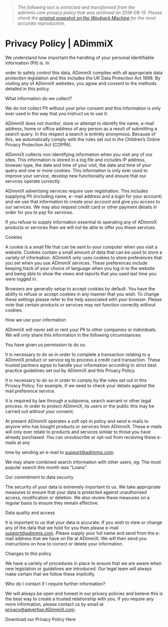 > *The following text is extracted and transformed from the adimmix.com privacy policy that was archived on 2018-08-15. Please check the [original snapshot on the Wayback Machine](https://web.archive.org/web/20180815214402id_/http%3A//adimmix.com/privacy-policy) for the most accurate reproduction.*

# Privacy Policy | ADimmiX

We understand how important the handling of your personal identifiable information (PII) is. In

order to safely control this data, ADimmiX complies with all appropriate data protection legislation and this includes the UK Data Protection Act 1998. By visiting any of ADimmiX websites, you agree and consent to the methods detailed in this policy.

What information do we collect?

We do not collect PII without your prior consent and this information is only ever used in the way that you instruct us to use it.

ADimmiX does not monitor, store or attempt to identify the name, e-mail address, home or office address of any person as a result of submitting a search query. In this respect a search is entirely anonymous. Because of this, we automatically comply with the rules set out in the Children’s Online Privacy Protection Act (COPPA).

ADimmiX collects non-identifying information when you visit any of our sites. This information is stored in a log file and includes IP address, browser type, the date and time of your visit, the date and time of your query and one or more cookies. This information is only ever used to improve your service, develop new functionality and ensure that our services operate correctly.

ADimmiX advertising services require user registration. This includes supplying PII (including name, e- mail address and a login for your account) and we use that information to create your account and give you access to our services. We may also request credit card or other payment details in order for you to pay for services.

If you refuse to supply information essential to operating any of ADimmiX products or services then we will not be able to offer you these services.

Cookies

A cookie is a small file that can be sent to your computer when you visit a website. Cookies contain a small amount of data that can be used to store a variety of information. ADimmiX only uses cookies to store preferences that you set when you use ADimmiX services. These preferences include keeping track of your choice of language when you log in to the website and being able to show the views and reports that you used last time you were logged in.

Browsers are generally setup to accept cookies by default. You have the ability to refuse or accept cookies in any manner that you wish. To change these settings please refer to the help associated with your browser. Please note that certain products or services may not function correctly without cookies.

How we use your information

ADimmiX will never sell or rent your PII to other companies or individuals. We will only share this information in the following circumstances:

You have given us permission to do so.

It is necessary to do so in order to complete a transaction relating to a ADimmiX product or service eg to process a credit card transaction. These trusted partners agree to handle your information according to strict best practice guidelines set out by ADimmiX and this Privacy Policy.

It is necessary to do so in order to comply by the rules set out in this Privacy Policy. For example, if we need to check your details against the mail preference service.

It is required by law through a subpoena, search warrant or other legal process. In order to protect ADimmiX, its users or the public this may be carried out without your consent.

At present ADimmiX operates a soft opt-in policy and send e-mails to anyone who has bought products or services from ADimmiX. These e-mails will only ever relate to products and services similar to those you have already purchased. You can unsubscribe or opt-out from receiving these e-mails at any

time by sending an e-mail to [support@adimmix.com](mailto:support@adimmix.com).

We may share combined search information with other users, eg: The most popular search this month was “Loans”.

Our commitment to data security

The security of your data is extremely important to us. We take appropriate measures to ensure that your data is protected against unauthorised access, modification or deletion. We also review these measures on a regular basis to ensure they remain effective.

Data quality and access

It is important to us that your data is accurate. If you wish to view or change any of the data that we hold for you then please e-mail [support@adimmix.com](mailto:support@adimmix.com). Please supply your full name and send from the e-mail address that we have on file at ADimmiX. We will then send you instructions on how to correct or delete your information.

Changes to this policy

We have a variety of procedures in place to ensure that we are aware when new legislation or guidelines are introduced. Our legal team will always make certain that we follow these implicitly.

Who do I contact if I require further information?

We will always be open and honest in our privacy policies and believe this is the best way to create a trusted relationship with you. If you require any more information, please contact us by email at [privacy@advertise.ADimmiX.com](mailto:privacy@advertise.mirago.com).

Download our Privacy Policy Here

[](http://adimmix.com/wp-content/uploads/2015/09/Adimmix-Privacy-Policy.pdf)
